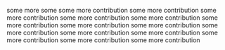 some
more some
some more contribution
some more contribution
some more contribution
some more contribution
some more contribution
some more contribution
some more contribution
some more contribution
some more contribution
some more contribution
some more contribution
some more contribution
some more contribution
some more contribution
